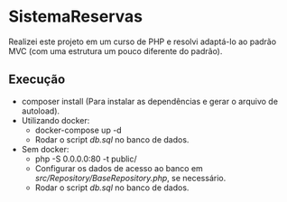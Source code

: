 # SistemaReservas
Realizei este projeto em um curso de PHP e resolvi adaptá-lo ao padrão MVC (com uma estrutura um pouco diferente do padrão).

## Execução
- composer install (Para instalar as dependências e gerar o arquivo de autoload).
- Utilizando docker:
  - docker-compose up -d
  - Rodar o script *db.sql* no banco de dados.
- Sem docker:
  - php -S 0.0.0.0:80 -t public/
  - Configurar os dados de acesso ao banco em *src/Repository/BaseRepository.php*, se necessário.
  - Rodar o script *db.sql* no banco de dados.
